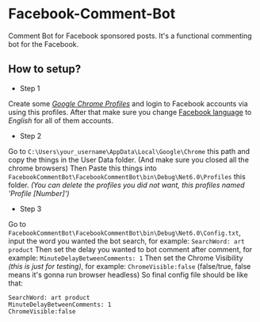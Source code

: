 # Facebook-Comment-Bot
Comment Bot for Facebook sponsored posts.
It's a functional commenting bot for the Facebook.


How to setup?
---
- Step 1

Create some *[Google Chrome Profiles](https://support.google.com/chrome/answer/2364824?hl=en&co=GENIE.Platform%3DDesktop)* and login to Facebook accounts via using this profiles. After that make sure you change [Facebook language](https://www.facebook.com/help/327850733950290) to *English* for all of them accounts.

* Step 2

Go to `C:\Users\your_username\AppData\Local\Google\Chrome` this path and copy the things in the User Data folder. (And make sure you closed all the chrome browsers)
Then Paste this things into `FacebookCommentBot\FacebookCommentBot\bin\Debug\Net6.0\Profiles` this folder. *(You can delete the profiles you did not want, this profiles named 'Profile [Number]')*

+ Step 3

Go to `FacebookCommentBot\FacebookCommentBot\bin\Debug\Net6.0\Config.txt`, input the word you wanted the bot search, for example: `SearchWord: art product`
Then set the delay you wanted to bot comment after comment, for example: `MinuteDelayBetweenComments: 1`
Then set the Chrome Visibility *(this is just for testing)*, for example: `ChromeVisible:false` (false/true, false means it's gonna run browser headless)
So final config file should be like that:
```
SearchWord: art product
MinuteDelayBetweenComments: 1
ChromeVisible:false
```

